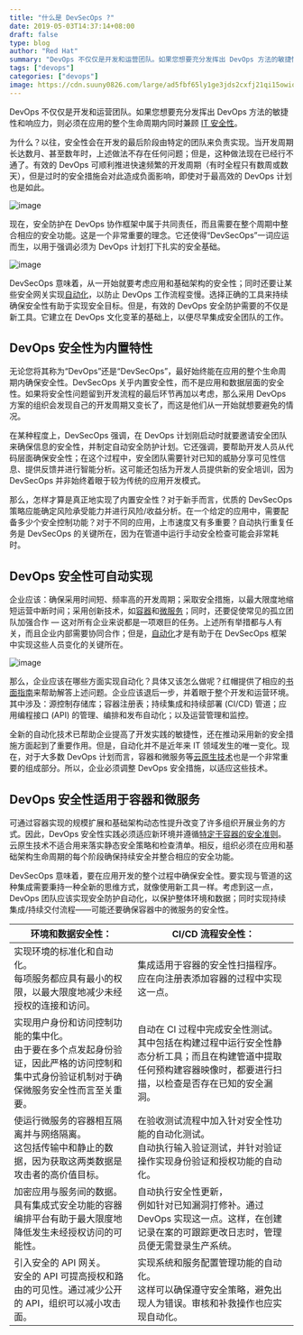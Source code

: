 ```yaml
---
title: "什么是 DevSecOps ?"
date: 2019-05-03T14:37:14+08:00
draft: false
type: blog
author: "Red Hat"
summary: "DevOps 不仅仅是开发和运营团队。如果您想要充分发挥出 DevOps 方法的敏捷性和响应力，则必须在应用的整个生命周期内同时兼顾 IT 安全性。"
tags: ["devops"]
categories: ["devops"]
image: https://cdn.suuny0826.com/large/ad5fbf65ly1ge3jds2cxfj21qi15owio.jpg
---
```

DevOps 不仅仅是开发和运营团队。如果您想要充分发挥出 DevOps 方法的敏捷性和响应力，则必须在应用的整个生命周期内同时兼顾 [IT 安全性](https://www.redhat.com/zh/topics/security)。

为什么？以往，安全性会在开发的最后阶段由特定的团队来负责实现。当开发周期长达数月、甚至数年时，上述做法不存在任何问题；但是，这种做法现在已经行不通了。有效的 DevOps 可顺利推进快速频繁的开发周期（有时全程只有数周或数天），但是过时的安全措施会对此造成负面影响，即使对于最高效的 DevOps 计划也是如此。

![image](https://cdn.suuny0826.com/large/ad5fbf65gy1g2o4h6asbfj20b9077q3d.jpg)

现在，安全防护在 DevOps 协作框架中属于共同责任，而且需要在整个周期中整合相应的安全功能。这是一个非常重要的理念。它还使得“DevSecOps”一词应运而生，以用于强调必须为 DevOps 计划打下扎实的安全基础。

![image](https://cdn.suuny0826.com/large/ad5fbf65gy1g2o4i7spd6j20b908k0t7.jpg)

DevSecOps 意味着，从一开始就要考虑应用和基础架构的安全性；同时还要让某些安全网关实现[自动化](https://www.redhat.com/zh/topics/automation)，以防止 DevOps 工作流程变慢。选择正确的工具来持续确保安全性有助于实现安全目标。但是，有效的 DevOps 安全防护需要的不仅是新工具。它建立在 DevOps 文化变革的基础上，以便尽早集成安全团队的工作。

## DevOps 安全性为内置特性

无论您将其称为“DevOps”还是“DevSecOps”，最好始终能在应用的整个生命周期内确保安全性。DevSecOps 关乎内置安全性，而不是应用和数据层面的安全性。如果将安全性问题留到开发流程的最后环节再加以考虑，那么采用 DevOps 方案的组织会发现自己的开发周期又变长了，而这是他们从一开始就想要避免的情况。

在某种程度上，DevSecOps 强调，在 DevOps 计划刚启动时就要邀请安全团队来确保信息的安全性，并制定自动安全防护计划。它还强调，要帮助开发人员从代码层面确保安全性；在这个过程中，安全团队需要针对已知的威胁分享可见性信息、提供反馈并进行智能分析。这可能还包括为开发人员提供新的安全培训，因为 DevSecOps 并非始终着眼于较为传统的应用开发模式。

那么，怎样才算是真正地实现了内置安全性？对于新手而言，优质的 DevSecOps 策略应能确定风险承受能力并进行风险/收益分析。在一个给定的应用中，需要配备多少个安全控制功能？对于不同的应用，上市速度又有多重要？自动执行重复任务是 DevSecOps 的关键所在，因为在管道中运行手动安全检查可能会非常耗时。

## DevOps 安全性可自动实现

企业应该：确保采用时间短、频率高的开发周期；采取安全措施，以最大限度地缩短运营中断时间；采用创新技术，如[容器](https://www.redhat.com/zh/topics/containers)和[微服务](https://www.redhat.com/zh/topics/microservices)；同时，还要促使常见的孤立团队加强合作 — 这对所有企业来说都是一项艰巨的任务。上述所有举措都与人有关，而且企业内部需要协同合作；但是，[自动化](https://www.redhat.com/zh/topics/automation/whats-it-automation)才是有助于在 DevSecOps 框架中实现这些人员变化的关键所在。

![image](https://cdn.suuny0826.com/large/ad5fbf65gy1g2o4kwhrauj20f9065aao.jpg)

那么，企业应该在哪些方面实现自动化？具体又该怎么做呢？红帽提供了相应的[书面指南](https://itrevolution.com/book/devops-and-audit/)来帮助解答上述问题。企业应该退后一步，并着眼于整个开发和运营环境。其中涉及：源控制存储库；容器注册表；持续集成和持续部署 (CI/CD) 管道；应用编程接口 (API) 的管理、编排和发布自动化；以及运营管理和监控。

全新的自动化技术已帮助企业提高了开发实践的敏捷性，还在推动采用新的安全措施方面起到了重要作用。但是，自动化并不是近年来 IT 领域发生的唯一变化。现在，对于大多数 DevOps 计划而言，容器和微服务等[云原生技术](https://www.redhat.com/zh/challenges/cloud-infrastructure)也是一个非常重要的组成部分。所以，企业必须调整 DevOps 安全措施，以适应这些技术。

## DevOps 安全性适用于容器和微服务

可通过容器实现的规模扩展和基础架构动态性提升改变了许多组织开展业务的方式。因此，DevOps 安全性实践必须适应新环境并遵循[特定于容器的安全准则](https://csrc.nist.gov/publications/detail/nistir/8176/final)。云原生技术不适合用来落实静态安全策略和检查清单。相反，组织必须在应用和基础架构生命周期的每个阶段确保持续安全并整合相应的安全功能。

DevSecOps 意味着，要在应用开发的整个过程中确保安全性。要实现与管道的这种集成需要秉持一种全新的思维方式，就像使用新工具一样。考虑到这一点，DevOps 团队应该实现安全防护自动化，以保护整体环境和数据；同时实现持续集成/持续交付流程——可能还要确保容器中的微服务的安全性。

| 环境和数据安全性： | CI/CD 流程安全性： |
| --- | --- |
| 实现环境的标准化和自动化。<br>每项服务都应具有最小的权限，以最大限度地减少未经授权的连接和访问。 | 集成适用于容器的安全性扫描程序。<br>应在向注册表添加容器的过程中实现这一点。 |
| 实现用户身份和访问控制功能的集中化。<br>由于要在多个点发起身份验证，因此严格的访问控制和集中式身份验证机制对于确保微服务安全性而言至关重要。 | 自动在 CI 过程中完成安全性测试。<br>其中包括在构建过程中运行安全性静态分析工具；而且在构建管道中提取任何预构建容器映像时，都要进行扫描，以检查是否存在已知的安全漏洞。 |
| 使运行微服务的容器相互隔离并与网络隔离。<br>这包括传输中和静止的数据，因为获取这两类数据是攻击者的高价值目标。 | 在验收测试流程中加入针对安全性功能的自动化测试。<br>自动执行输入验证测试，并针对验证操作实现身份验证和授权功能的自动化。 |
| 加密应用与服务间的数据。<br>具有集成式安全功能的容器编排平台有助于最大限度地降低发生未经授权访问的可能性。 | 自动执行安全性更新，<br>例如针对已知漏洞打修补。通过 DevOps 实现这一点。这样，在创建记录在案的可跟踪更改日志时，管理员便无需登录生产系统。 |
| 引入安全的 API 网关。<br>安全的 API 可提高授权和路由的可见性。通过减少公开的 API，组织可以减小攻击面。 | 实现系统和服务配置管理功能的自动化。<br>这样可以确保遵守安全策略，避免出现人为错误。审核和补救操作也应实现自动化。 |
